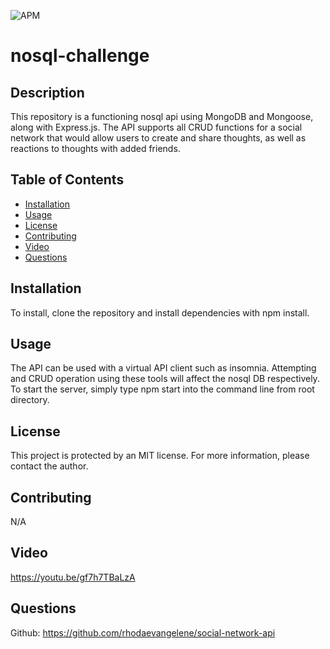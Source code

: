 ![APM](https://img.shields.io/apm/l/vim-mode?style=plastic)
# nosql-challenge 

## Description

This repository is a functioning nosql api using MongoDB and Mongoose, along with Express.js. The API supports all CRUD functions for a social network that would allow users to create and share thoughts, as well as reactions to thoughts with added friends.

## Table of Contents

* [Installation](#installation)
* [Usage](#usage)
* [License](#license)
* [Contributing](#contributing)
* [Video](#video)
* [Questions](#questions)


## Installation

To install, clone the repository and install dependencies with npm install.


## Usage

The API can be used with a virtual API client such as insomnia. Attempting and CRUD operation using these tools will affect the nosql DB respectively. To start the server, simply type npm start into the command line from root directory.


## License

This project is protected by an MIT license. For more information, please contact the author.


## Contributing

N/A


## Video

https://youtu.be/gf7h7TBaLzA


## Questions

Github: https://github.com/rhodaevangelene/social-network-api

